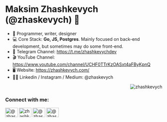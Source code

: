 <h1 align="left">Maksim Zhashkevych (@zhaskevych) 👋</h1>

- 🌁 Programmer, writer, designer
- 💻 Core Stack: **Go, JS, Postgres**. Mainly focused on back-end development, but sometimes may do some front-end.
- 🚀 Telegram Channel: https://t.me/zhashkevychdev
- 🎬 YouTube Channel: https://www.youtube.com/channel/UCHF0TTrKzOASxt4aFByKpnQ
- 🖥 Website: https://zhashkevych.com/
- 👨‍💻 Linkedin / Instagram / Medium: @zhaskevych

<p>&nbsp;<img align="right" src="https://github-readme-stats.vercel.app/api?username=zhashkevych&show_icons=true&hide_title=true" alt="zhashkevych" /></p>

<p align="left">
<h3 align="left">Connect with me:</h3>

<a href="https://t.me/zhashkevychdev" target="blank"><img align="center" src="https://cdn.jsdelivr.net/npm/simple-icons@3.0.1/icons/telegram.svg" alt="@zhashkevych" height="30" width="40" /></a>
<a href="https://linkedin.com/in/zhashkevych" target="blank"><img align="center" src="https://cdn.jsdelivr.net/npm/simple-icons@3.0.1/icons/linkedin.svg" alt="zhashkevych" height="30" width="40" /></a>
<a href="https://instagram.com/zhashkevych" target="blank"><img align="center" src="https://cdn.jsdelivr.net/npm/simple-icons@3.0.1/icons/instagram.svg" alt="@zhashkevych" height="30" width="40" /></a>
<a href="https://medium.com/@zhashkevych" target="blank"><img align="center" src="https://cdn.jsdelivr.net/npm/simple-icons@3.0.1/icons/medium.svg" alt="@zhashkevych" height="30" width="40" /></a>

<p></p>
